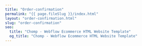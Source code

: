 ```yaml
---
title: "Order-confirmation"
permalink: "{{ page.fileSlug }}/index.html"
layout: "order-confirmation.html"
slug: "order-confirmation"
seo:
  title: "Chomp - Webflow Ecommerce HTML Website Template"
  og_title: "Chomp - Webflow Ecommerce HTML Website Template"
---
```



